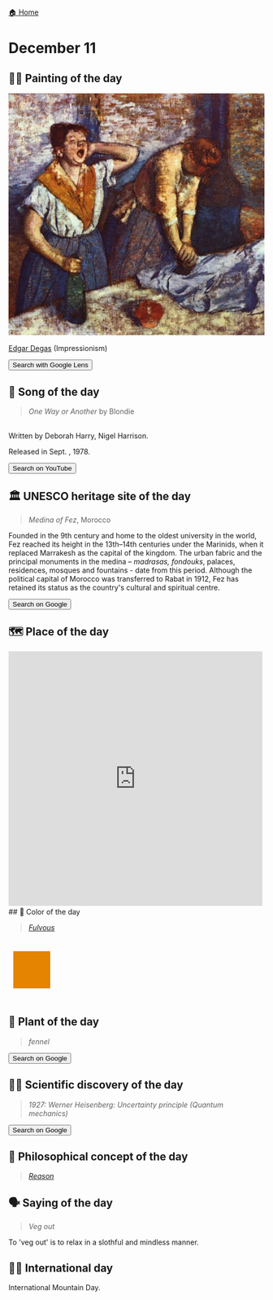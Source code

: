 
[🏠 Home](../../index.md)

# December 11

## 🧑‍🎨 Painting of the day

<img width="600" src="../img/Edgar_Degas_1.jpg">

[Edgar Degas](http://en.wikipedia.org/wiki/Edgar_Degas) (Impressionism)

<button class="btn btn-success"
onclick=" window.open('https://lens.google.com/uploadbyurl?url=https://iretes.github.io/one-a-day/data/img/Edgar_Degas_1.jpg','_blank')">
Search with Google Lens
</button>

## 🎼 Song of the day

> *One Way or Another*
by Blondie

<br />Written by Deborah Harry, Nigel Harrison.

Released in Sept. , 1978.

<button class="btn btn-success"
onclick=" window.open('http://www.youtube.com/search?q=One Way or Another by Blondie','_blank')">
Search on YouTube
</button>

## 🏛️ UNESCO heritage site of the day

> *Medina of Fez*, Morocco

<p>Founded in the 9th century and home to the oldest university in the world, Fez reached its height in the 13th&ndash;14th centuries under the Marinids, when it replaced Marrakesh as the capital of the kingdom. The urban fabric and the principal monuments in the medina &ndash; <em>madrasas, fondouks</em>, palaces, residences, mosques and fountains - date from this period. Although the political capital of Morocco was transferred to Rabat in 1912, Fez has retained its status as the country's cultural and spiritual centre.</p>

<button class="btn btn-success"
onclick=" window.open('http://www.google.com/search?q=Medina of Fez','_blank')">
Search on Google
</button>

## 🗺️ Place of the day

<iframe
src="https://www.mapcrunch.com"
name="mapcrunch"
width="500"
height="500"
allowTransparency="true"
scrolling="no"
frameborder="0"
>
</iframe>
## 🎨 Color of the day

> *[Fulvous](https://en.wikipedia.org/wiki/Fulvous)*

<div style="color:#E48400; font-size: 100px;">&#9632;</div>

## 🌿 Plant of the day

> *fennel*

<button class="btn btn-success"
onclick=" window.open('http://www.google.com/search?q=fennel','_blank')">
Search on Google
</button>

## 🧑‍🔬 Scientific discovery of the day

> *1927: Werner Heisenberg: Uncertainty principle (Quantum mechanics)*

<button class="btn btn-success"
onclick=" window.open('http://www.google.com/search?q=1927: Werner Heisenberg: Uncertainty principle (Quantum mechanics)','_blank')">
Search on Google
</button>

## 💭 Philosophical concept of the day

> *[Reason](https://en.wikipedia.org/wiki/Reason)*

## 🗣️ Saying of the day

> *Veg out*

To 'veg out' is to relax in a slothful and mindless manner.

## 🏳️‍🌈 International day

International Mountain Day.